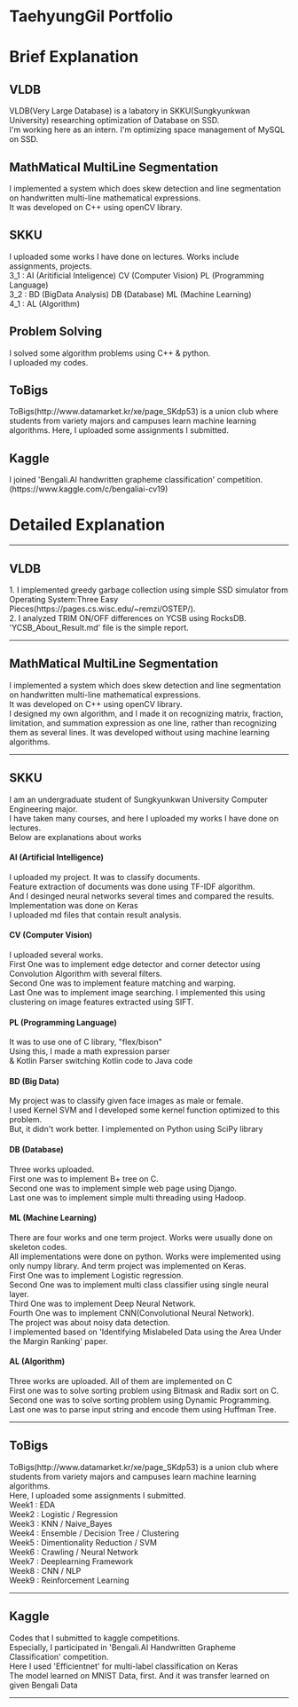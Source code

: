 <h1> TaehyungGil Portfolio </h1>

<h1> Brief Explanation</h1>

<h2> VLDB </h2>
<div>
VLDB(Very Large Database) is a labatory in SKKU(Sungkyunkwan University) researching optimization of Database on SSD.<br>
I'm working here as an intern. I'm optimizing space management of MySQL on SSD.<br>
</div>
<h2> MathMatical MultiLine Segmentation </h2>
<div>
I implemented a system which does skew detection and line segmentation on handwritten multi-line mathematical expressions.<br>
It was developed on C++ using openCV library.
</div>

<h2> SKKU </h2>
<div>
I uploaded some works I have done on lectures. Works include assignments, projects.<br>
3_1 : AI (Aritificial Inteligence) CV (Computer Vision) PL (Programming Language)<br>
3_2 : BD (BigData Analysis) DB (Database) ML (Machine Learning)<br>
4_1 : AL (Algorithm)<br>
</div>

<h2> Problem Solving</h2>

<div>
I solved some algorithm problems using C++ & python. <br>
I uploaded my codes.
</div>
<h2>
ToBigs
</h2>
<div>
ToBigs(http://www.datamarket.kr/xe/page_SKdp53) is a union club where students from variety majors and campuses learn machine learning algorithms.
Here, I uploaded some assignments I submitted. <br>
</div>
<h2>
Kaggle
</h2>
<div>
I joined 'Bengali.AI handwritten grapheme classification' competition.(https://www.kaggle.com/c/bengaliai-cv19)<br>
</div>

<h1> Detailed Explanation</h1>
<hr></hr>
<h2> VLDB </h2>
<div>
1. I implemented greedy garbage collection using simple SSD simulator from Operating System:Three Easy Pieces(https://pages.cs.wisc.edu/~remzi/OSTEP/).<br>
2. I analyzed TRIM ON/OFF differences on YCSB using RocksDB. 'YCSB_About_Result.md' file is the simple report.</div>
<hr></hr>
<h2> MathMatical MultiLine Segmentation </h2>
<div>
I implemented a system which does skew detection and line segmentation on handwritten multi-line mathematical expressions.<br>
It was developed on C++ using openCV library.<br>
I designed my own algorithm, and I made it on recognizing matrix, fraction, limitation, and summation expression as one line, rather than recognizing them as several lines. It was developed without using machine learning algorithms.
</div>
<hr></hr>


<h2> SKKU </h2>
<div>
I am an undergraduate student of Sungkyunkwan University Computer Engineering major. <br>
I have taken many courses, and here I uploaded my works I have done on lectures. <br>
Below are explanations about works <br>
</div>
<h4> AI (Artificial Intelligence) </h4>
<div>
I uploaded my project. It was to classify documents. <br>
Feature extraction of documents was done using TF-IDF algorithm. <br>
And I desinged neural networks several times and compared the results.<br>
Implementation was done on Keras <br>
I uploaded md files that contain result analysis.
</div>
<h4>
CV (Computer Vision)
</h4>
<div>
I uploaded several works.</div>
<div>First One was to implement edge detector and corner detector using Convolution Algorithm with several filters. </div>
<div>Second One was to implement feature matching and warping. </div>
<div>Last One was to implement image searching. I implemented this using clustering on image features extracted using SIFT. </div>
<h4>
PL  (Programming Language)
</h4>
<div>
It was to use one of C library, "flex/bison" <br>
Using this, I made a math expression parser <br>
& Kotlin Parser switching Kotlin code to Java code
</div>
<h4>
BD  (Big Data)
</h4>
<div>
My project was to classify given face images as male or female.<br>
I used Kernel SVM and I developed some kernel function optimized to this problem.<br>
But, it didn't work better. I implemented on Python using SciPy library
</div>
<h4>
DB (Database)
</h4>
<div>
Three works uploaded.<br>
First one was to implement B+ tree on C.<br>
Second one was to implement simple web page using Django.<br>
Last one was to implement simple multi threading using Hadoop.
</div>
<h4>
ML (Machine Learning)
</h4>
<div>
  There are four works and one term project. Works were usually done on skeleton codes. <br>
  All implementations were done on python. Works were implemented using only numpy library. And term project was implemented on Keras.<br>
First One was to implement Logistic regression.<br>
Second One was to implement multi class classifier using single neural layer.<br>
Third One was to implement Deep Neural Network.<br>
Fourth One was to implement CNN(Convolutional Neural Network).<br>
  The project was about noisy data detection. <br>
  I implemented based on 'Identifying Mislabeled Data using the Area Under the Margin Ranking' paper.<br>
  </div>

<h4>
AL (Algorithm)
</h4>
<div>
Three works are uploaded. All of them are implemented on C<br>
First one was to solve sorting problem using Bitmask and Radix sort on C.<br>
Second one was to solve sorting problem using Dynamic Programming.<br>
Last one was to parse input string and encode them using Huffman Tree.
</div>
<hr></hr>
<h2>
	ToBigs
</h2>
<div>
ToBigs(http://www.datamarket.kr/xe/page_SKdp53) is a union club where students from variety majors and campuses learn machine learning algorithms. <br>
Here, I uploaded some assignments I submitted. <br>
Week1 : EDA <br>
Week2 : Logistic / Regression<br>
Week3 : KNN / Naive_Bayes<br>
Week4 : Ensemble / Decision Tree / Clustering<br>
Week5 : Dimentionality Reduction / SVM<br>
Week6 : Crawling / Neural Network<br>
Week7 : Deeplearning Framework<br>
Week8 : CNN / NLP<br>
Week9 : Reinforcement Learning<br>
</div>
<hr></hr>
<h2>
  Kaggle
  </h2>
<div>
Codes that I submitted to kaggle competitions.<br>
Especially, I participated in 'Bengali.AI Handwritten Grapheme Classification' competition.<br>
Here I used 'Efficientnet' for multi-label classification on Keras<br>
The model learned on MNIST Data, first. And it was transfer learned on given Bengali Data<br>
  </div>
<hr></hr>
